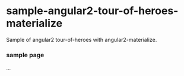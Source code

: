 # sample-angular2-tour-of-heroes-materialize
Sample of angular2 tour-of-heroes with angular2-materialize.

### sample page
...